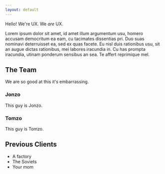 ```yaml
---
layout: default
---
```


Hello! We're UX. We *are* UX.

Lorem ipsum dolor sit amet, id amet illum argumentum usu, homero accusam democritum ea eam, cu tacimates dissentias pri. Duo suas 
nominavi deterruisset ea, sed ex quas facete. Eu nisl duis rationibus usu, sit an augue dictas rationibus, mei labores iracundia in. 
Cu has prompta iracundia, utinam ponderum sensibus an sea. Te affert reprimique mel.

## The Team

We are so good at this it's embarrassing.

### Jonzo

This guy is Jonzo. 

### Tomzo

This guy is Tomzo.

## Previous Clients

* A factory
* The Soviets
* Your mom
